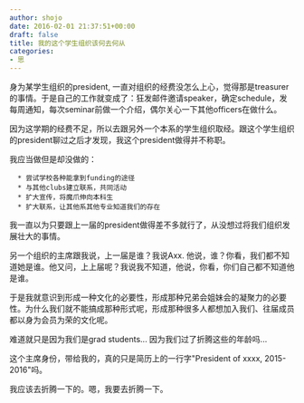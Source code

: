 ```yaml
---
author: shojo
date: 2016-02-01 21:37:51+00:00
draft: false
title: 我的这个学生组织该何去何从
categories:
- 思
---
```


身为某学生组织的president, 一直对组织的经费没怎么上心，觉得那是treasurer的事情。于是自己的工作就变成了：狂发邮件邀请speaker，确定schedule，发每周通知，每次seminar前做一个介绍，偶尔关心一下其他officers在做什么。

因为这学期的经费不足，所以去跟另外一个本系的学生组织取经。跟这个学生组织的president聊过之后才发现，我这个president做得并不称职。

我应当做但是却没做的：




      * 尝试学校各种能拿到funding的途径
      * 与其他clubs建立联系，共同活动
      * 扩大宣传，将魔爪伸向本科生
      * 扩大联系，让其他系其他专业知道我们的存在


我一直以为只要跟上一届的president做得差不多就行了，从没想过将我们组织发展壮大的事情。

另一个组织的主席跟我说，上一届是谁？我说Axx. 他说，谁？你看，我们都不知道她是谁。他又问，上上届呢？我说我不知道，他说，你看，你们自己都不知道他是谁。

于是我就意识到形成一种文化的必要性，形成那种兄弟会姐妹会的凝聚力的必要性。为什么我们就不能搞成那种形式呢，形成那种很多人都想加入我们、往届成员都以身为会员为荣的文化呢。

难道就只是因为我们是grad students... 因为我们过了折腾这些的年龄吗...

这个主席身份，带给我的，真的只是简历上的一行字"President of xxxx, 2015-2016"吗。

我应该去折腾一下的。嗯，我要去折腾一下。

 

 

 
